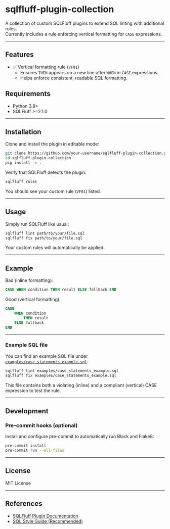 # sqlfluff-plugin-collection

A collection of custom SQLFluff plugins to extend SQL linting with additional rules.  
Currently includes a rule enforcing vertical formatting for `CASE` expressions.

---

## Features

- ✅ Vertical formatting rule (`VF01`)
    - Ensures `THEN` appears on a new line after `WHEN` in `CASE` expressions.
    - Helps enforce consistent, readable SQL formatting.
  
## Requirements

- Python 3.8+
- SQLFluff >=2.1.0

---

## Installation

Clone and install the plugin in editable mode:

```bash
git clone https://github.com/your-username/sqlfluff-plugin-collection.git
cd sqlfluff-plugin-collection
pip install -e .
```

Verify that SQLFluff detects the plugin:

```bash
sqlfluff rules
```

You should see your custom rule (`VF01`) listed.

---

## Usage

Simply run SQLFluff like usual:

```bash
sqlfluff lint path/to/your/file.sql
sqlfluff fix path/to/your/file.sql
```

Your custom rules will automatically be applied.

---

## Example

Bad (inline formatting):

```sql
CASE WHEN condition THEN result ELSE fallback END
```

Good (vertical formatting):

```sql
CASE
    WHEN condition
        THEN result
    ELSE fallback
END
```

---

### Example SQL file

You can find an example SQL file under [`examples/case_statements_example.sql`](./examples/case_statements_example.sql):

```bash
sqlfluff lint examples/case_statements_example.sql
sqlfluff fix examples/case_statements_example.sql
```

This file contains both a violating (inline) and a compliant (vertical) CASE expression to test the rule.

---

## Development

### Pre-commit hooks (optional)

Install and configure pre-commit to automatically run Black and Flake8:

```bash
pre-commit install
pre-commit run --all-files
```

---

## License

MIT License

---

## References

- [SQLFluff Plugin Documentation](https://docs.sqlfluff.com/en/stable/guides/contributing/plugins.html)
- [SQL Style Guide (Recommended)](https://www.sqlstyle.guide/)
